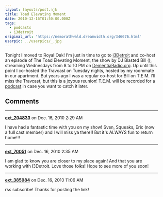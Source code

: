 ```yaml
---
layout: layouts/post.njk
title: Toad Elevating Moment
date: 2010-12-16T01:50:00.000Z
tags: 
  - podcasts
  - i3detroit
original_url: 'https://nemorathwald.dreamwidth.org/346676.html'
userpic: ../userpics/_.jpg
---
```

Tonight I moved to Royal Oak! I'm just in time to go to [i3Detroit](http://www.i3detroit.com/) and co-host an episode of The Toad Elevating Moment, the show by DJ Blasted Bill (), streaming Wednesdays from 8 to 10 PM on [DementiaRadio.org](http://dementiaradio.org/). Up until this point I co-hosted the Travcast on Tuesday nights, hosted by my roommate in our apartment. But years ago I was a regular co-host for Bill on T.E.M. I'll miss the Travcast, but this is a joyous reunion! T.E.M. will be recorded for a [podcast](http://dementiaradio.org/podcast/?page_id=229) in case you want to catch it later.

## Comments

---

**[ext_204833](https://www.dreamwidth.org/users/ext_204833)** on Dec. 16, 2010 2:29 AM

I have had a fantastic time with you on my show! Sven, Squeaks, Eric (now a full cast member) and I will miss ya there!! But it's ALWAYS fun to return home!!!

---

**[ext_70051](https://www.dreamwidth.org/users/ext_70051)** on Dec. 16, 2010 2:35 AM

I am glad to know you are closer to my place again! And that you are working with I3Detroit. Love those folks! Hope to see more of you soon!

---

**[ext_385984](https://www.dreamwidth.org/users/ext_385984)** on Dec. 16, 2010 11:06 AM

rss subscribe! Thanks for posting the link!
